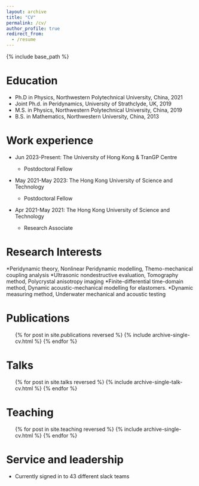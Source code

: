 ```yaml
---
layout: archive
title: "CV"
permalink: /cv/
author_profile: true
redirect_from:
  - /resume
---
```


{% include base_path %}

Education
======
* Ph.D in Physics, Northwestern Polytechnical University, China, 2021
* Joint Ph.d. in Peridynamics, University of Strathclyde, UK, 2019
* M.S. in Physics, Northwestern Polytechnical University, China, 2019
* B.S. in Mathematics, Northwestern University, China, 2013

Work experience
======
* Jun 2023-Present: The University of Hong Kong & TranGP Centre
  * Postdoctoral Fellow

* May 2021-May 2023: The Hong Kong University of Science and Technology
  * Postdoctoral Fellow

* Apr 2021-May 2021:  The Hong Kong University of Science and Technology
  * Research Associate
  
Research Interests
======
*Peridynamic theory, Nonlinear Peridynamic modelling, Themo-mechanical coupling analysis
*Ultrasonic nondestructive evaluation, Tomography method, Polycrystal anisotropy imaging
*Finite-differential time-domain method, Dynamic acoustic-mechanical modelling for
elastomers.
*Dynamic measuring method, Underwater mechanical and acoustic testing

Publications
======
  <ul>{% for post in site.publications reversed %}
    {% include archive-single-cv.html %}
  {% endfor %}</ul>
  
Talks
======
  <ul>{% for post in site.talks reversed %}
    {% include archive-single-talk-cv.html  %}
  {% endfor %}</ul>
  
Teaching
======
  <ul>{% for post in site.teaching reversed %}
    {% include archive-single-cv.html %}
  {% endfor %}</ul>
  
Service and leadership
======
* Currently signed in to 43 different slack teams

